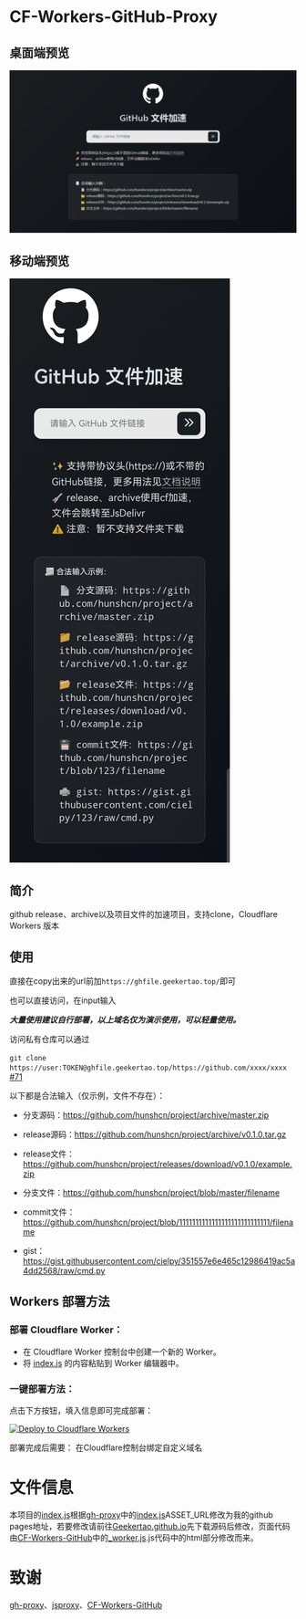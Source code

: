 # CF-Workers-GitHub-Proxy
## 桌面端预览
![img](./desktop.png)
## 移动端预览
![img](./mobile.png)
## 简介
github release、archive以及项目文件的加速项目，支持clone，Cloudflare Workers 版本

## 使用

直接在copy出来的url前加`https://ghfile.geekertao.top/`即可

也可以直接访问，在input输入

***大量使用建议自行部署，以上域名仅为演示使用，可以轻量使用。***

访问私有仓库可以通过

`git clone https://user:TOKEN@ghfile.geekertao.top/https://github.com/xxxx/xxxx` [#71](https://github.com/hunshcn/gh-proxy/issues/71)

以下都是合法输入（仅示例，文件不存在）：

- 分支源码：https://github.com/hunshcn/project/archive/master.zip

- release源码：https://github.com/hunshcn/project/archive/v0.1.0.tar.gz

- release文件：https://github.com/hunshcn/project/releases/download/v0.1.0/example.zip

- 分支文件：https://github.com/hunshcn/project/blob/master/filename

- commit文件：https://github.com/hunshcn/project/blob/1111111111111111111111111111/filename

- gist：https://gist.githubusercontent.com/cielpy/351557e6e465c12986419ac5a4dd2568/raw/cmd.py

## Workers 部署方法
### 部署 Cloudflare Worker：

   - 在 Cloudflare Worker 控制台中创建一个新的 Worker。
   - 将 [index.js](https://github.com/Geekertao/CF-Workers-GitHub-Proxy/blob/4ffddf654428e6f016d638e87c466d96479952d4/src/index.js)  的内容粘贴到 Worker 编辑器中。
 
### 一键部署方法：

点击下方按钮，填入信息即可完成部署：

[![Deploy to Cloudflare Workers](https://deploy.workers.cloudflare.com/button)](https://deploy.workers.cloudflare.com/?url=https://github.com/Geekertao/CF-Workers-GitHub-Proxy)

部署完成后需要：
在Cloudflare控制台绑定自定义域名

# 文件信息
本项目的[index.js](https://github.com/Geekertao/CF-Workers-GitHub-Proxy/blob/4ffddf654428e6f016d638e87c466d96479952d4/src/index.js)根据[gh-proxy](https://github.com/hunshcn/gh-proxy)中的[index.js](https://github.com/hunshcn/gh-proxy/blob/master/index.js)ASSET_URL修改为我的github pages地址，若要修改请前往[Geekertao.github.io](https://github.com/Geekertao/Geekertao.github.io/tree/db1c9d9f9007fa87296803563306a183b698533e/gh-proxy)先下载源码后修改，页面代码由[CF-Workers-GitHub](https://github.com/cmliu/CF-Workers-GitHub/)中的[_worker.js](https://github.com/cmliu/CF-Workers-GitHub/blob/main/_worker.js).js代码中的html部分修改而来。

# 致谢
[gh-proxy](https://github.com/hunshcn/gh-proxy)、[jsproxy](https://github.com/EtherDream/jsproxy/)、[CF-Workers-GitHub](https://github.com/cmliu/CF-Workers-GitHub/)

